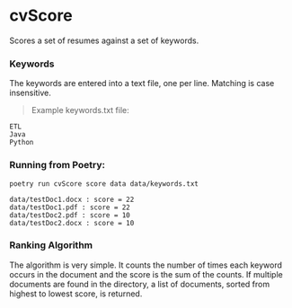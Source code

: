# cvScore
Scores a set of resumes against a set of keywords.

### Keywords
The keywords are entered into a text file, one per line.  Matching is case insensitive.
> Example keywords.txt file:
> 
    ETL
    Java
    Python

### Running from Poetry:

    poetry run cvScore score data data/keywords.txt

    data/testDoc1.docx : score = 22
    data/testDoc1.pdf : score = 22
    data/testDoc2.pdf : score = 10
    data/testDoc2.docx : score = 10

### Ranking Algorithm
The algorithm is very simple.  It counts the number of times each keyword occurs
in the document and the score is the sum of the counts.  If multiple documents are
found in the directory, a list of documents, sorted from highest to lowest score, is returned.



